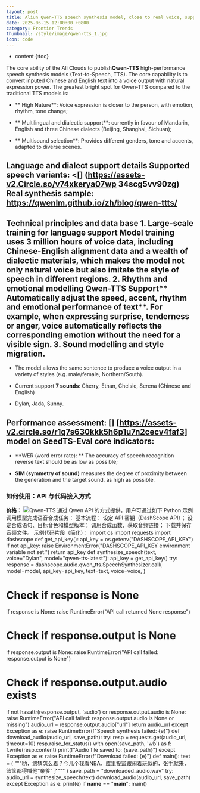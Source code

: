 ```yaml
---
layout: post
title: Aliun Qwen-TTS speech synthesis model, close to real voice, supports Mandarin, English, and three local Chinese dialects.
date: 2025-06-15 12:00:00 +0800
category: Frontier Trends
thumbnail: /style/image/qwen-tts_1.jpg
icon: code
---
```

* content
{:toc}

The core ability of the Ali Clouds to publish**Qwen-TTS** high-performance speech synthesis models (Text-to-Speech, TTS). The core capability is to convert inputed Chinese and English text into a voice output with natural expression power. The greatest bright spot for Qwen-TTS compared to the traditional TTS models is:

- ** High Nature**: Voice expression is closer to the person, with emotion, rhythm, tone change;

- ** Multilingual and dialectic support**: currently in favour of Mandarin, English and three Chinese dialects (Beijing, Shanghai, Sichuan);

- ** Multisound selection**: Provides different genders, tone and accents, adapted to diverse scenes.

## Language and dialect support details Supported speech variants: <[] (https://assets-v2.Circle.so/v74xkerya07wp 34scg5vv90zg) Real synthesis sample: **https://qwenlm.github.io/zh/blog/qwen-ttts/**

## Technical principles and data base 1. Large-scale training for language support Model training uses **3 million hours** of voice data, including Chinese-English alignment data and a wealth of dialectic materials, which makes the model not only natural voice but also imitate the style of speech in different regions. 2. Rhythm and emotional modelling Qwen-TTS Support** Automatically adjust the speed, accent, rhythm and emotional performance of text**. For example, when expressing surprise, tenderness or anger, voice automatically reflects the corresponding emotion without the need for a visible sign. 3. Sound modelling and style migration.

- The model allows the same sentence to produce a voice output in a variety of styles (e.g. male/female, Northern/South).

- Current support **7 sounds**: Cherry, Ethan, Chelsie, Serena (Chinese and English)

- Dylan, Jada, Sunny.

## Performance assessment: [] [https://assets-v2.circle.so/r1q7s630kkk5h6p1u7n2cecv4faf3] model on **SeedTS-Eval** core indicators:

- **WER (word error rate): ** The accuracy of speech recognition reverse text should be as low as possible;

- **SIM (symmetry of sound)** measures the degree of proximity between the generation and the target sound, as high as possible.

### 如何使用：API 与代码接入方式
**价格：**
![](https://assets-v2.circle.so/lqxd9zgzsxkmqxw1db1vffmssr0n)Qwen-TTS 通过 Qwen API 的方式提供，用户可通过如下 Python 示例调用模型完成语音合成任务：
基本流程：
设定 API 密钥（DashScope API）；
设定合成语句、目标音色和模型版本；
调用合成函数，获取音频链接；
下载并保存音频文件。
示例代码片段（简化）：
import os
import requests
import dashscope
def get_api_key():
api_key = os.getenv("DASHSCOPE_API_KEY")
if not api_key:
raise EnvironmentError("DASHSCOPE_API_KEY environment variable not set.")
return api_key
def synthesize_speech(text, voice="Dylan", model="qwen-tts-latest"):
api_key = get_api_key()
try:
response = dashscope.audio.qwen_tts.SpeechSynthesizer.call(
model=model,
api_key=api_key,
text=text,
voice=voice,
)
# Check if response is None
if response is None:
raise RuntimeError("API call returned None response")
# Check if response.output is None
if response.output is None:
raise RuntimeError("API call failed: response.output is None")
# Check if response.output.audio exists
if not hasattr(response.output, 'audio') or response.output.audio is None:
raise RuntimeError("API call failed: response.output.audio is None or missing")
audio_url = response.output.audio["url"]
return audio_url
except Exception as e:
raise RuntimeError(f"Speech synthesis failed: {e}")
def download_audio(audio_url, save_path):
try:
resp = requests.get(audio_url, timeout=10)
resp.raise_for_status()
with open(save_path, 'wb') as f:
f.write(resp.content)
print(f"Audio file saved to: {save_path}")
except Exception as e:
raise RuntimeError(f"Download failed: {e}")
def main():
text = (
"""哟，您猜怎么着？今儿个我看NBA，库里投篮跟闹着玩似的，张手就来，篮筐都得喊他“亲爹”了"""
)
save_path = "downloaded_audio.wav"
try:
audio_url = synthesize_speech(text)
download_audio(audio_url, save_path)
except Exception as e:
print(e)
if __name__ == "__main__":
main()